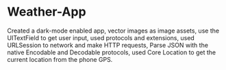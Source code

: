 # Weather-App
Created a dark-mode enabled app, vector images as image assets, use the UITextField to get user input, used protocols and extensions, used URLSession to network and make HTTP requests, Parse JSON with the native Encodable and Decodable protocols, used Core Location to get the current location from the phone GPS.
